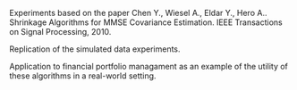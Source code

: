 Experiments based on the paper Chen Y., Wiesel A., Eldar Y., Hero A.. Shrinkage Algorithms for MMSE Covariance Estimation. IEEE Transactions on Signal Processing, 2010.

Replication of the simulated data experiments.

Application to financial portfolio managament as an example of the utility of these algorithms in a real-world setting.
